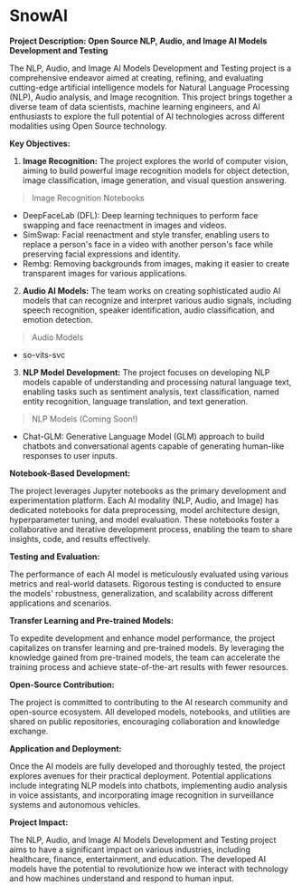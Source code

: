 # SnowAI

**Project Description: Open Source NLP, Audio, and Image AI Models Development and Testing**

The NLP, Audio, and Image AI Models Development and Testing project is a comprehensive endeavor aimed at creating, refining, and evaluating cutting-edge artificial intelligence models for Natural Language Processing (NLP), Audio analysis, and Image recognition. This project brings together a diverse team of data scientists, machine learning engineers, and AI enthusiasts to explore the full potential of AI technologies across different modalities using Open Source technology.

**Key Objectives:**

1. **Image Recognition:** The project explores the world of computer vision, aiming to build powerful image recognition models for object detection, image classification, image generation, and visual question answering.

> Image Recognition Notebooks 
- DeepFaceLab (DFL): Deep learning techniques to perform face swapping and face reenactment in images and videos.
- SimSwap: Facial reenactment and style transfer, enabling users to replace a person's face in a video with another person's face while preserving facial expressions and identity.
- Rembg: Removing backgrounds from images, making it easier to create transparent images for various applications.

2. **Audio AI Models:** The team works on creating sophisticated audio AI models that can recognize and interpret various audio signals, including speech recognition, speaker identification, audio classification, and emotion detection.

> Audio  Models
- so-vits-svc

3. **NLP Model Development:** The project focuses on developing NLP models capable of understanding and processing natural language text, enabling tasks such as sentiment analysis, text classification, named entity recognition, language translation, and text generation.

> NLP Models (Coming Soon!)
- Chat-GLM: Generative Language Model (GLM) approach to build chatbots and conversational agents capable of generating human-like responses to user inputs.

**Notebook-Based Development:**

The project leverages Jupyter notebooks as the primary development and experimentation platform. Each AI modality (NLP, Audio, and Image) has dedicated notebooks for data preprocessing, model architecture design, hyperparameter tuning, and model evaluation. These notebooks foster a collaborative and iterative development process, enabling the team to share insights, code, and results effectively.

**Testing and Evaluation:**

The performance of each AI model is meticulously evaluated using various metrics and real-world datasets. Rigorous testing is conducted to ensure the models' robustness, generalization, and scalability across different applications and scenarios.

**Transfer Learning and Pre-trained Models:**

To expedite development and enhance model performance, the project capitalizes on transfer learning and pre-trained models. By leveraging the knowledge gained from pre-trained models, the team can accelerate the training process and achieve state-of-the-art results with fewer resources.

**Open-Source Contribution:**

The project is committed to contributing to the AI research community and open-source ecosystem. All developed models, notebooks, and utilities are shared on public repositories, encouraging collaboration and knowledge exchange.

**Application and Deployment:**

Once the AI models are fully developed and thoroughly tested, the project explores avenues for their practical deployment. Potential applications include integrating NLP models into chatbots, implementing audio analysis in voice assistants, and incorporating image recognition in surveillance systems and autonomous vehicles.

**Project Impact:**

The NLP, Audio, and Image AI Models Development and Testing project aims to have a significant impact on various industries, including healthcare, finance, entertainment, and education. The developed AI models have the potential to revolutionize how we interact with technology and how machines understand and respond to human input.
